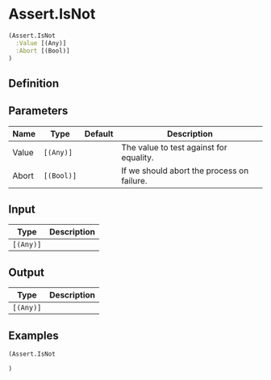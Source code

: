 # Assert.IsNot

```clojure
(Assert.IsNot
  :Value [(Any)]
  :Abort [(Bool)]
)
```

## Definition


## Parameters
| Name | Type | Default | Description |
|------|------|---------|-------------|
| Value | `[(Any)]` |  | The value to test against for equality. |
| Abort | `[(Bool)]` |  | If we should abort the process on failure. |


## Input
| Type | Description |
|------|-------------|
| `[(Any)]` |  |


## Output
| Type | Description |
|------|-------------|
| `[(Any)]` |  |


## Examples

```clojure
(Assert.IsNot

)
```
